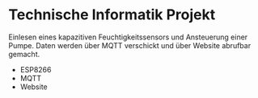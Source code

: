 # Technische Informatik Projekt 
Einlesen eines kapazitiven Feuchtigkeitssensors und Ansteuerung einer Pumpe. Daten werden über MQTT verschickt und über Website abrufbar gemacht. 
<br>
- ESP8266
- MQTT 
- Website 